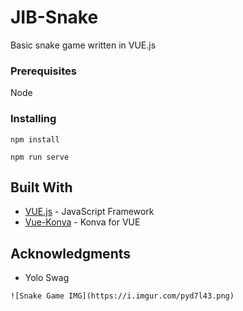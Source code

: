 # JIB-Snake

Basic snake game written in VUE.js

### Prerequisites

Node


### Installing
```
npm install
```
```
npm run serve
```
## Built With

* [VUE.js](https://vuejs.org) - JavaScript Framework
* [Vue-Konva](https://github.com/konvajs/vue-konva) - Konva for VUE

## Acknowledgments

* Yolo Swag

```
![Snake Game IMG](https://i.imgur.com/pyd7l43.png)
```
